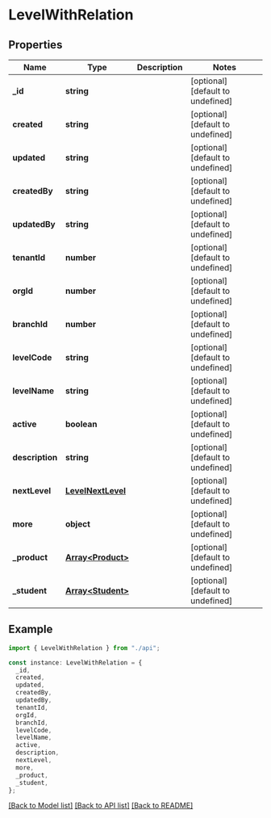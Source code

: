 # LevelWithRelation

## Properties

| Name            | Type                                    | Description | Notes                             |
| --------------- | --------------------------------------- | ----------- | --------------------------------- |
| **\_id**        | **string**                              |             | [optional] [default to undefined] |
| **created**     | **string**                              |             | [optional] [default to undefined] |
| **updated**     | **string**                              |             | [optional] [default to undefined] |
| **createdBy**   | **string**                              |             | [optional] [default to undefined] |
| **updatedBy**   | **string**                              |             | [optional] [default to undefined] |
| **tenantId**    | **number**                              |             | [optional] [default to undefined] |
| **orgId**       | **number**                              |             | [optional] [default to undefined] |
| **branchId**    | **number**                              |             | [optional] [default to undefined] |
| **levelCode**   | **string**                              |             | [optional] [default to undefined] |
| **levelName**   | **string**                              |             | [optional] [default to undefined] |
| **active**      | **boolean**                             |             | [optional] [default to undefined] |
| **description** | **string**                              |             | [optional] [default to undefined] |
| **nextLevel**   | [**LevelNextLevel**](LevelNextLevel.md) |             | [optional] [default to undefined] |
| **more**        | **object**                              |             | [optional] [default to undefined] |
| **\_product**   | [**Array&lt;Product&gt;**](Product.md)  |             | [optional] [default to undefined] |
| **\_student**   | [**Array&lt;Student&gt;**](Student.md)  |             | [optional] [default to undefined] |

## Example

```typescript
import { LevelWithRelation } from "./api";

const instance: LevelWithRelation = {
  _id,
  created,
  updated,
  createdBy,
  updatedBy,
  tenantId,
  orgId,
  branchId,
  levelCode,
  levelName,
  active,
  description,
  nextLevel,
  more,
  _product,
  _student,
};
```

[[Back to Model list]](../README.md#documentation-for-models) [[Back to API list]](../README.md#documentation-for-api-endpoints) [[Back to README]](../README.md)
